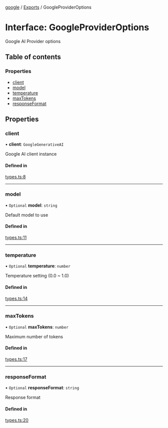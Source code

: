 <!-- 
 ⚠️  AUTO-GENERATED FILE - DO NOT EDIT MANUALLY
 This file is automatically generated by scripts/docs-generator.js
 To make changes, edit the source TypeScript files or update the generator script
-->

[google](../../) / [Exports](../modules) / GoogleProviderOptions

# Interface: GoogleProviderOptions

Google AI Provider options

## Table of contents

### Properties

- [client](GoogleProviderOptions#client)
- [model](GoogleProviderOptions#model)
- [temperature](GoogleProviderOptions#temperature)
- [maxTokens](GoogleProviderOptions#maxtokens)
- [responseFormat](GoogleProviderOptions#responseformat)

## Properties

### client

• **client**: `GoogleGenerativeAI`

Google AI client instance

#### Defined in

[types.ts:8](https://github.com/woojubb/robota/blob/c6e34b812a694c385f1812d97d6be11a99d1b8c0/packages/google/src/types.ts#L8)

___

### model

• `Optional` **model**: `string`

Default model to use

#### Defined in

[types.ts:11](https://github.com/woojubb/robota/blob/c6e34b812a694c385f1812d97d6be11a99d1b8c0/packages/google/src/types.ts#L11)

___

### temperature

• `Optional` **temperature**: `number`

Temperature setting (0.0 ~ 1.0)

#### Defined in

[types.ts:14](https://github.com/woojubb/robota/blob/c6e34b812a694c385f1812d97d6be11a99d1b8c0/packages/google/src/types.ts#L14)

___

### maxTokens

• `Optional` **maxTokens**: `number`

Maximum number of tokens

#### Defined in

[types.ts:17](https://github.com/woojubb/robota/blob/c6e34b812a694c385f1812d97d6be11a99d1b8c0/packages/google/src/types.ts#L17)

___

### responseFormat

• `Optional` **responseFormat**: `string`

Response format

#### Defined in

[types.ts:20](https://github.com/woojubb/robota/blob/c6e34b812a694c385f1812d97d6be11a99d1b8c0/packages/google/src/types.ts#L20)

